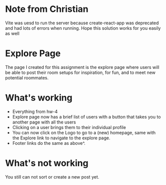 # Note from Christian

Vite was uesd to run the server because create-react-app was deprecated and had lots of errors when running. Hope this solution works for you easily as well
# Explore Page

The page I created for this assignment is the explore page where users will be able to post their room setups for inspiration, for fun, and to meet new potential roommates. 

# What's working

- Everything from hw-4
- Explore page now has a brief list of users with a button that takes you to another page with all the users
- Clicking on a user brings them to their individual profile
- You can now click on the Logo to go to a (new) homepage, same with the Explore link to navigate to the explore page.
- Footer links do the same as above^.

# What's not working
You still can not sort or create a new post yet.